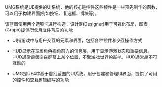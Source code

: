 UMG系统是UE提供的UI系统，他的核心是控件这些控件是一些预先制作的函数，可以用于构建界面(例如按钮、复选框、滑块等)。

该蓝图使用两个选项卡进行构造：设计器(Designer)用于可视化布局，图表(Graph)提供所使用控件背后的功能



- UI指游戏中与用户交互的元素和界面，包括各种控件和交互操作方式

- HUD显示在玩家角色视角前方的信息层，用于显示游戏状态和重要信息。HUD通常是固定在屏幕上某个位置，不受游戏世界的影响。HUD通常是不可互动的

- UMG是UE4中基于虚幻蓝图的UI系统，用于创建和管理UI界面，提供了可用的控件和交互逻辑编写的功能